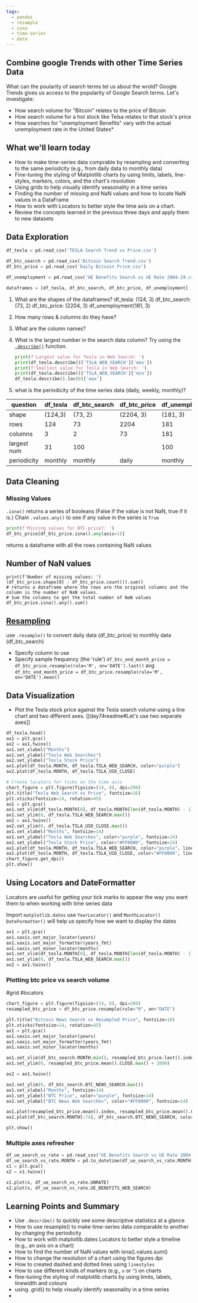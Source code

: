 ```yaml
---
tags:
  - pandas
  - resample
  - isna
  - time-series
  - data
---
```

## Combine google Trends with other Time Series Data

What can the poularity of search terms tel us about the wrold? Google Trends gives us access to the popularity of Google Search terms. Let's investigate:

* How search volume for "Bitcoin" relates to the price of Bitcoin
* How search volume for a hot stock like Telsa relates to that stock's price
* How searches for "unemployment Benefits" vary with the actual unemployment rate in the United States*

## What we'll learn today

* How to make time-series data comprable by resampling and converting to the same periodcity (e.g., from daily data to monthly data)
* Fine-tuning the styling of Matplotlib charts by using limits, labels, line-styles, markers, colors, and the chart's resolution
* Using grids to help visually identify seasonality in a time series
* Finding the number of missing and NaN values and how to locate NaN values in a DataFrame
* How to work with Locators to better style the time axis on a chart.
* Review the concepts learned in the previous three days and apply them to new datasets

## Data Exploration

```python
df_tesla = pd.read_csv('TESLA Search Trend vs Price.csv')

df_btc_search = pd.read_csv('Bitcoin Search Trend.csv')
df_btc_price = pd.read_csv('Daily Bitcoin Price.csv')

df_unemployment = pd.read_csv('UE Benefits Search vs UE Rate 2004-19.csv')

dataframes = [df_tesla, df_btc_search, df_btc_price, df_unemployment]
```

1. What are the shapes of the dataframes?
	df_tesla: (124, 3)
	df_btc_search: (73, 2)
	df_btc_price: (2204, 3)
	df_unemployment(181, 3)

2. How many rows & columns do they have?
3. What are the column names?
4. What is the largest number in the search data column? Try using the [`.describe()`](https://pandas.pydata.org/pandas-docs/stable/reference/api/pandas.DataFrame.describe.html) function.
	```python
	print(f'Largest value for Tesla in Web Search: ')
	print(df_tesla.describe()['TSLA_WEB_SEARCH']['max'])
	print(f'Smallest value for Tesla in Web Search: ')
	print(df_tesla.describe()['TSLA_WEB_SEARCH']['min'])
	df_tesla.describe().loc(0)['max']
	```
5. what is the periodicity of the time series data (daily, weekly, monthly)?

|question|df_tesla|df_btc_search| df_btc_price | df_unemployment |
| --- |--- | --- |--- |--- |
|shape|(124,3) |(73, 2) |(2204, 3) | (181, 3) 
|rows|124 |73 |2204 |181 
|columns|3 |2 |73 |181 
|largest num|31 | 100| | 100
|periodicity| monthly|monthly |daily |monthly 

## Data Cleaning

### Missing Values

`.isna()` returns a series of booleans (False if the value is not NaN, true if it is.)
Chain `.values.any()` to see if any value in the series is `True`
```python
print(f'Missing values for BTC price?: ')
df_btc_price[df_btc_price.isna().any(axis=1)]
```

returns a dataframe with all the rows containing NaN values

## Number of NaN values

```pythong
print(f'Number of missing values: ')
(df_btc_price.shape[0] - df_btc_price.count()).sum()
# returns a dataframe where the rows are the original columns and the column is the number of NaN values.
# Sum the columns to get the total number of NaN values
df_btc_price.isna().any().sum()
```

## [Resampling](https://pandas.pydata.org/pandas-docs/stable/reference/api/pandas.DataFrame.resample.html)

use `.resample()` to convert daily data (df_btc_price) to monthly data (df_btc_search)
* Specify column to use
* Specify sample frequency (the 'rule')
`df_btc_end_month_price = df_btc_price.resample(rule='M', on='DATE').last()`
avg `df_btc_end_month_price = df_btc_price.resample(rule='M', on='DATE').mean()`

## Data Visualization

* Plot the Tesla stock price against the Tesla search volume using a line chart and two different axes.
[[day74readme#Let's use two separate axes]]

```python
df_tesla.head()
ax1 = plt.gca()
ax2 = ax1.twinx()
ax1.set_xlabel("Months")
ax1.set_ylabel("Tesla Web Searches")
ax2.set_ylabel("Tesla Stock Price")
ax1.plot(df_tesla.MONTH, df_tesla.TSLA_WEB_SEARCH, color="purple")
ax2.plot(df_tesla.MONTH, df_tesla.TSLA_USD_CLOSE)
```


```python
# Create locators for ticks on the time axis
chart_figure = plt.figure(figsize=(14, 8), dpi=200)
plt.title("Tesla Web Search vs Price", fontsize=16)
plt.xticks(fontsize=14, rotation=45)
ax1 = plt.gca()
ax1.set_xlim(df_tesla.MONTH[0], df_tesla.MONTH[len(df_tesla.MONTH) - 1])
ax1.set_ylim(0, df_tesla.TSLA_WEB_SEARCH.max())
ax2 = ax1.twinx()
ax2.set_ylim(0, df_tesla.TSLA_USD_CLOSE.max())
ax1.set_xlabel("Months", fontsize=14)
ax1.set_ylabel("Tesla Web Searches", color="purple", fontsize=14)
ax2.set_ylabel("Tesla Stock Price", color="#FF0000", fontsize=14)
ax1.plot(df_tesla.MONTH, df_tesla.TSLA_WEB_SEARCH, color="purple", linewidth=3)
ax2.plot(df_tesla.MONTH, df_tesla.TSLA_USD_CLOSE, color="#FF0000", linewidth=3)
chart_figure.get_dpi()
plt.show()
```

## Using Locators and DateFormatter

Locators are useful for getting your tick marks to appear the way you want them to when working with time series data

Import `matplotlib.dates`
use `YearLocator()` and `MonthLocator()`
`DateFormatter()` will help us specify how we want to display the dates

```python
ax1 = plt.gca()
ax1.xaxis.set_major_locator(years)
ax1.xaxis.set_major_formatter(years_fmt)
ax1.xaxis.set_minor_locator(months)
ax1.set_xlim(df_tesla.MONTH[0], df_tesla.MONTH[len(df_tesla.MONTH) - 1])
ax1.set_ylim(0, df_tesla.TSLA_WEB_SEARCH.max())
ax2 = ax1.twinx()
```

### Plotting btc price vs search volume

#grid
#locators


```python
chart_figure = plt.figure(figsize=(14, 8), dpi=200)
resampled_btc_price = df_btc_price.resample(rule="M", on="DATE")

plt.title("Bitcoin News Search vs Resampled Price", fontsize=16)
plt.xticks(fontsize=14, rotation=45)
ax1 = plt.gca()
ax1.xaxis.set_major_locator(years)
ax1.xaxis.set_major_formatter(years_fmt)
ax1.xaxis.set_minor_locator(months)

ax1.set_xlim(df_btc_search.MONTH.min(), resampled_btc_price.last().index.max())
ax1.set_ylim(0, resampled_btc_price.mean().CLOSE.max() + 2000)

ax2 = ax1.twinx()

ax2.set_ylim(0, df_btc_search.BTC_NEWS_SEARCH.max())
ax1.set_xlabel("Months", fontsize=14)
ax1.set_ylabel("BTC Price", color="purple", fontsize=14)
ax2.set_ylabel("BTC News Web Searches", color="#FF0000", fontsize=14)

ax1.plot(resampled_btc_price.mean().index, resampled_btc_price.mean().CLOSE, color="purple", linewidth=3, linestyle="dashed")
ax2.plot(df_btc_search.MONTH[:74], df_btc_search.BTC_NEWS_SEARCH, color="#FF0000", linewidth=1, marker="o")

plt.show()
```


### Multiple axes refresher

```python
df_ue_search_vs_rate = pd.read_csv("UE Benefits Search vs UE Rate 2004-20.csv")
df_ue_search_vs_rate.MONTH = pd.to_datetime(df_ue_search_vs_rate.MONTH)
x1 = plt.gca()
x2 = x1.twinx()

x1.plot(x, df_ue_search_vs_rate.UNRATE)
x2.plot(x, df_ue_search_vs_rate.UE_BENEFITS_WEB_SEARCH)

```

## Learning Points and Summary

* Use `.describe()` to quickly see some descriptive statistics at a glance
* How to use resample() to make time-series data comparable to another by changing the periodicity
* How to work with matplotlib.dates Locators to better style a timeline (e.g., an axis on a chart)
* How to find the number of NaN values with isna().values.sum()
* How to change the resolution of a chart using the figures dpi
* How to created dashed and dotted lines using `linestyles`
* How to use different kinds of markers (e.g., `o` or `^`) on charts
* fine-tuning the styling of matplotlib charts by using limits, labels, linewidth and colours
* using .grid() to help visually identify seasonality in a time series
* 